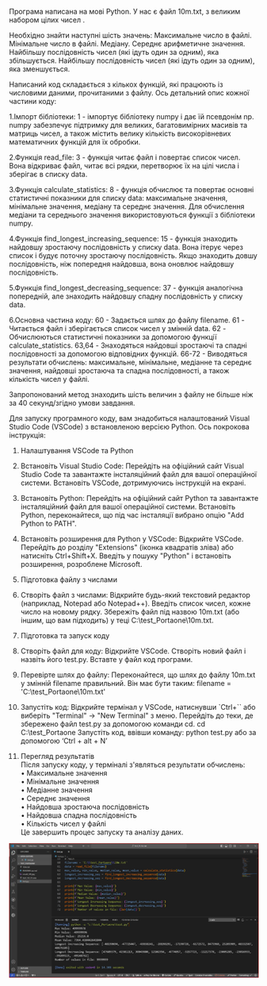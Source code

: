 Програма написана на мові Python.
У нас є файл 10m.txt, з  великим набором цілих чисел .

Необхідно знайти наступні шість значень:
Максимальне число в файлі.
Мінімальне число в файлі.
Медіану.
Середнє арифметичне значення.
Найбільшу послідовність чисел (які ідуть один за одним), яка збільшується. 
Найбільшу послідовність чисел (які ідуть один за одним), яка зменшується.

Написаний код складається з кількох функцій, які працюють із числовими даними, прочитаними з файлу. Ось детальний опис кожної частини коду:

1.Імпорт бібліотеки:
1 -   імпортує бібліотеку numpy і дає їй псевдонім np. numpy забезпечує підтримку для великих, багатовимірних масивів та матриць чисел, а також містить велику кількість високорівневих математичних функцій для їх обробки.

2.Функція read_file:
3 - функція читає файл і повертає список чисел. Вона відкриває файл, читає всі рядки, перетворює їх на цілі числа і зберігає в списку data.

3.Функція calculate_statistics:
8 - функція обчислює та повертає основні статистичні показники для списку data: максимальне значення, мінімальне значення, медіану та середнє значення. Для обчислення медіани та середнього значення використовуються функції з бібліотеки numpy.

4.Функція find_longest_increasing_sequence:
15 - функція знаходить найдовшу зростаючу послідовність у списку data. Вона ітерує через список і будує поточну зростаючу послідовність. Якщо знаходить довшу послідовність, ніж попередня найдовша, вона оновлює найдовшу послідовність.

5.Функція find_longest_decreasing_sequence:
37 - функція аналогічна попередній, але знаходить найдовшу спадну послідовність у списку data.

6.Основна частина коду:
60 - Задається шлях до файлу filename.
61 - Читається файл і зберігається список чисел у змінній data.
62 - Обчислюються статистичні показники за допомогою функції calculate_statistics.
63,64 - Знаходяться найдовші зростаючі та спадні послідовності за допомогою відповідних функцій.
66-72 - Виводяться результати обчислень: максимальне, мінімальне, медіанне та середнє значення, найдовші зростаюча та спадна послідовності, а також кількість чисел у файлі.

Запропонований метод  знаходить шість величин з файлу не більше ніж за 40 секунд/згідно умови завдання.

Для запуску програмного коду, вам знадобиться налаштований Visual Studio Code (VSCode) з встановленою версією Python. Ось покрокова інструкція:
1. Налаштування VSCode та Python
  1.	Встановіть Visual Studio Code:
	Перейдіть на офіційний сайт Visual Studio Code та завантажте інсталяційний файл для вашої операційної системи.
	Встановіть VSCode, дотримуючись інструкцій на екрані.
  2.	Встановіть Python:
	Перейдіть на офіційний сайт Python та завантажте інсталяційний файл для вашої операційної системи.
	Встановіть Python, переконайтеся, що під час інсталяції вибрано опцію "Add Python to PATH".
  3.	Встановіть розширення для Python у VSCode:
	Відкрийте VSCode.
	Перейдіть до розділу "Extensions" (іконка квадратів зліва) або натисніть Ctrl+Shift+X.
	Введіть у пошуку "Python" і встановіть розширення, розроблене Microsoft.
2. Підготовка файлу з числами
  1.	Створіть файл з числами:
	Відкрийте будь-який текстовий редактор (наприклад, Notepad або Notepad++).
	Введіть список чисел, кожне число на новому рядку.
	Збережіть файл під назвою 10m.txt (або іншим, що вам підходить) у теці C:\\test_Portaone\\10m.txt.
3. Підготовка та запуск коду
  1.	Створіть файл для коду:
	Відкрийте VSCode.
	Створіть новий файл і назвіть його test.py.
    Вставте у файл код програми.
 
  2.	Перевірте шлях до файлу:
	Переконайтеся, що шлях до файлу 10m.txt у змінній filename правильний. Він має бути таким:
 filename = 'C:\\test_Portaone\\10m.txt'
  3.	Запустіть код:
	Відкрийте термінал у VSCode, натиснувши `Ctrl+`` або виберіть "Terminal" -> "New Terminal" з меню.
	Перейдіть до теки, де збережено файл test.py за допомогою команди cd.
cd C:\test_Portaone
	Запустіть код, ввівши команду:
    python test.py 
    або за допомогою ‘Ctrl + alt + N’
4. Перегляд результатів   
Після запуску коду, у терміналі з'являться результати обчислень:  
•	Максимальне значення  
•	Мінімальне значення  
•	Медіанне значення  
•	Середнє значення  
•	Найдовша зростаюча послідовність  
•	Найдовша спадна послідовність  
•	Кількість чисел у файлі  
Це завершить процес запуску та аналізу даних.   
    
![Result](result_Py.jpg)  
